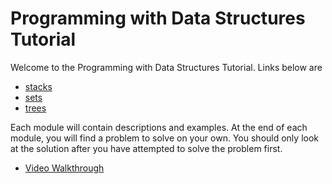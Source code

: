# Programming with Data Structures Tutorial

Welcome to the Programming with Data Structures Tutorial. Links below are 

- [stacks](stacks.md)
- [sets](sets.md)
- [trees](trees.md)

Each module will contain descriptions and examples.  At the end of each module, you will find a problem to solve on your own.  You should only look at the solution after you have attempted to solve the problem first.

- [Video Walkthrough](youtube.com)